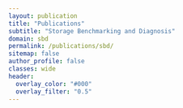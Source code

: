 ```yaml
---
layout: publication
title: "Publications"
subtitle: "Storage Benchmarking and Diagnosis"
domain: sbd
permalink: /publications/sbd/
sitemap: false
author_profile: false
classes: wide
header:
  overlay_color: "#000"
  overlay_filter: "0.5"
---
```

